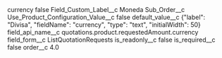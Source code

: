 <?xml version="1.0" encoding="UTF-8"?>
<CustomMetadata xmlns="http://soap.sforce.com/2006/04/metadata" xmlns:xsi="http://www.w3.org/2001/XMLSchema-instance" xmlns:xsd="http://www.w3.org/2001/XMLSchema">
    <label>currency</label>
    <protected>false</protected>
    <values>
        <field>Field_Custom_Label__c</field>
        <value xsi:type="xsd:string">Moneda</value>
    </values>
    <values>
        <field>Sub_Order__c</field>
        <value xsi:nil="true"/>
    </values>
    <values>
        <field>Use_Product_Configuration_Value__c</field>
        <value xsi:type="xsd:boolean">false</value>
    </values>
    <values>
        <field>default_value__c</field>
        <value xsi:type="xsd:string">{&quot;label&quot;: &quot;Divisa&quot;, &quot;fieldName&quot;: &quot;currency&quot;, &quot;type&quot;: &quot;text&quot;, &quot;initialWidth&quot;: 50}</value>
    </values>
    <values>
        <field>field_api_name__c</field>
        <value xsi:type="xsd:string">quotations.product.requestedAmount.currency</value>
    </values>
    <values>
        <field>field_form__c</field>
        <value xsi:type="xsd:string">ListQuotationRequests</value>
    </values>
    <values>
        <field>is_readonly__c</field>
        <value xsi:type="xsd:boolean">false</value>
    </values>
    <values>
        <field>is_required__c</field>
        <value xsi:type="xsd:boolean">false</value>
    </values>
    <values>
        <field>order__c</field>
        <value xsi:type="xsd:double">4.0</value>
    </values>
</CustomMetadata>

